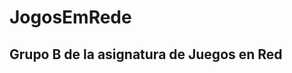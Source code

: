 # JogosEmRede
Grupo B de la asignatura de Juegos en Red
-------------------------------------------
